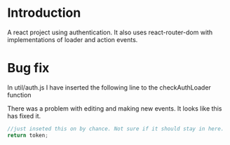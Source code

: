 # Introduction

A react project using authentication.
It also uses react-router-dom with implementations of loader and action events.

# Bug fix

In util/auth.js I have inserted the following line to the checkAuthLoader function

There was a problem with editing and making new events. It looks like this has fixed it.

```javascript
//just inseted this on by chance. Not sure if it should stay in here.
return token;
```
